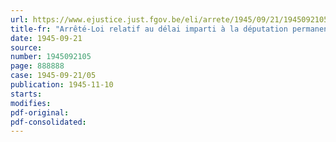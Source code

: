 ```yaml
---
url: https://www.ejustice.just.fgov.be/eli/arrete/1945/09/21/1945092105/justel
title-fr: "Arrêté-Loi relatif au délai imparti à la députation permanente pour se prononcer en matière disciplinaire, conformément à l'article 25 de la loi organique de l'enseignement primaire"
date: 1945-09-21
source:
number: 1945092105
page: 888888
case: 1945-09-21/05
publication: 1945-11-10
starts:
modifies:
pdf-original:
pdf-consolidated:
---
```


